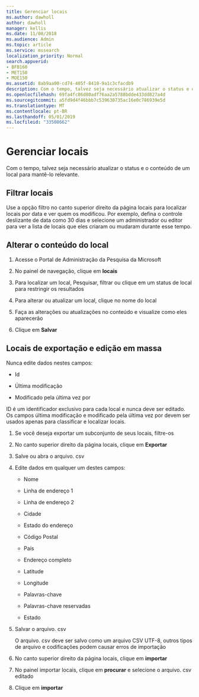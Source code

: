 ```yaml
---
title: Gerenciar locais
ms.author: dawholl
author: dawholl
manager: kellis
ms.date: 11/08/2018
ms.audience: Admin
ms.topic: article
ms.service: mssearch
localization_priority: Normal
search.appverid:
- BFB160
- MET150
- MOE150
ms.assetid: 8ab9aa00-cd74-405f-8410-9a1c3cfacdb9
description: Com o tempo, talvez seja necessário atualizar o status e o conteúdo de um local para mantê-lo relevante.
ms.openlocfilehash: 69fa4fc86d80adf76aa2a5788bdde433dd827a4d
ms.sourcegitcommit: a5fd9d4f46bbb7c539630735ac16e0c786939e5d
ms.translationtype: MT
ms.contentlocale: pt-BR
ms.lasthandoff: 05/01/2019
ms.locfileid: "33508662"
---
```

# <a name="manage-locations"></a>Gerenciar locais

Com o tempo, talvez seja necessário atualizar o status e o conteúdo de um local para mantê-lo relevante. 
  
## <a name="filter-locations"></a>Filtrar locais

Use a opção filtro no canto superior direito da página locais para localizar locais por data e ver quem os modificou. Por exemplo, defina o controle deslizante de data como 30 dias e selecione um administrador ou editor para ver a lista de locais que eles criaram ou mudaram durante esse tempo.
  
## <a name="change-location-content"></a>Alterar o conteúdo do local

1. Acesse o Portal de Administração da Pesquisa da Microsoft
    
2. No painel de navegação, clique em **locais**
    
3. Para localizar um local, Pesquisar, filtrar ou clique em um status de local para restringir os resultados
    
4. Para alterar ou atualizar um local, clique no nome do local
    
5. Faça as alterações ou atualizações no conteúdo e visualize como eles aparecerão 
    
6. Clique em **Salvar**
    
## <a name="bulk-export-and-edit-locations"></a>Locais de exportação e edição em massa

Nunca edite dados nestes campos:
  
- Id
    
- Última modificação
    
- Modificado pela última vez por
    
ID é um identificador exclusivo para cada local e nunca deve ser editado. Os campos última modificação e modificado pela última vez por devem ser usados apenas para classificar e localizar locais.
  
1. Se você deseja exportar um subconjunto de seus locais, filtre-os
    
2. No canto superior direito da página locais, clique em **Exportar**
    
3. Salve ou abra o arquivo. csv
    
4. Edite dados em qualquer um destes campos:
    
   - Nome
    
   - Linha de endereço 1
    
   - Linha de endereço 2
    
   - Cidade
    
   - Estado do endereço
    
   - Código Postal
    
   - País
    
   - Endereço completo
    
   - Latitude
    
   - Longitude
    
   - Palavras-chave
    
   - Palavras-chave reservadas
    
   - Estado
    
5. Salvar o arquivo. csv

    O arquivo. csv deve ser salvo como um arquivo CSV UTF-8, outros tipos de arquivo e codificações podem causar erros de importação
    
6. No canto superior direito da página locais, clique em **importar**
    
7. No painel importar locais, clique em **procurar** e selecione o arquivo. csv editado 
    
8. Clique em **importar**

  

